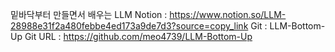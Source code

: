 밑바닥부터 만들면서 배우는 LLM
Notion : https://www.notion.so/LLM-28988e31f2a480febbe4ed173a9de7d3?source=copy_link
Git : LLM-Bottom-Up
Git URL : https://github.com/meo4739/LLM-Bottom-Up